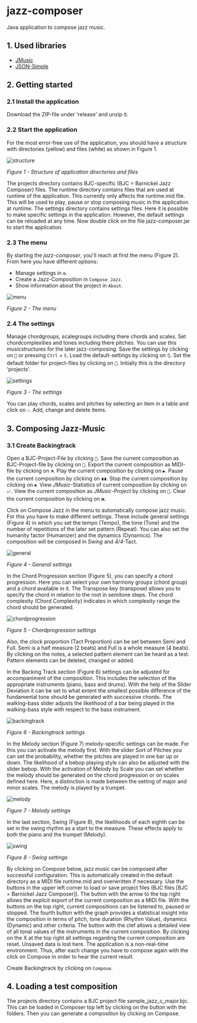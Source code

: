 # jazz-composer
Java application to compose jazz music.

## 1. Used libraries
- [JMusic](http://explodingart.com/jmusic/)
- [JSON-Simple](https://github.com/fangyidong/json-simple)

## 2. Getting started

### 2.1 Install the application

Download the ZIP-file under 'release' and unzip it.

### 2.2 Start the application

For the most error-free use of the application, you should have a structure with directories (yellow) and files (white) as shown in Figure 1.

![structure](src/composer/Documentation/figure_1.PNG "Structure of application directories and files")

*Figure 1 - Structure of application directories and files*

The projects directory contains BJC-specific (BJC = Barnickel Jazz Composer) files. The runtime directory contains files that are used at runtime of the application. This currently only affects the runtime.mid file. This will be used to play, pause or stop composing music in the application at runtime. The settings directory contains settings files. Here it is possible to make specific settings in the application. However, the default settings can be reloaded at any time.
Now double click on the file jazz-composer.jar to start the application.

### 2.3 The menu

By starting the _jazz-composer_, you'll reach at first the menu (Figure 2). From here you have different options:
- Manage settings in `⚙`.
- Create a Jazz-Composition in `Compose Jazz`.
- Show information about the project in `About`.

![menu](src/composer/Documentation/figure_8.png "The menu")

*Figure 2 - The menu*


### 2.4 The settings

Manage chordgroups, scalegroups including there chords and scales. Set chordcomplexities and tones including there pitches. You can use this musicstructures for the later jazz-composing.
Save the settings by clicking on `💾` or pressing `Ctrl` + `S`.
Load the default-settings by clicking on `🔃`.
Set the default folder for project-files by clicking on `📂`. Initially this is the directory 'projects'.

![settings](src/composer/Documentation/figure_2.png  "The settings")

*Figure 3 - The settings*

You can play chords, scales and pitches by selecting an item in a table and click on `🎶`. Add, change and delete items.

## 3. Composing Jazz-Music

### 3.1 Create Backingtrack

Open a BJC-Project-File by clicking `📂`. 
Save the current composition as BJC-Project-file by clicking on `💾`. 
Export the current composition as MIDI-file by clicking on `🡵`. 
Play the current composition by clicking on `▶`.
Pause the current composition by clicking on `∎∎`.
Stop the current composition by clicking on `⏹`.
View *JMusic*-Statistics of current composition by clicking on `📈`.
View the current composition as *JMusic-Project* by clicking on `🎼`.
Clear the current composition by clicking on `❌`.

Click on Compose Jazz in the menu to automatically compose jazz music. For this you have to make different settings. These include general settings (Figure 4) in which you set the tempo (Tempo), the tone (Tone) and the number of repetitions of the later set pattern (Repeat). You can also set the humanity factor (Humanizer) and the dynamics (Dynamics).
The composition will be composed in *Swing* and *4/4*-Tact.

![general](src/composer/Documentation/figure_3.png  "General settings")

*Figure 4 - General settings*

In the Chord Progression section (Figure 5), you can specify a chord progression. Here you can select your own harmony groups (chord group) and a chord available in it. The Transpose key (transpose) allows you to specify the chord in relation to the root in semitone steps. The chord complexity (Chord Complexity) indicates in which complexity range the chord should be generated.

![chordprogression](src/composer/Documentation/figure_4.png  "Chordprogression settings")

*Figure 5 - Chordprogression settings*

Also, the clock proportion (Tact Proportion) can be set between Semi and Full. Semi is a half measure (2 beats) and Full is a whole measure (4 beats). By clicking on the notes, a selected pattern element can be heard as a test. Pattern elements can be deleted, changed or added.

In the Backing Track section (Figure 6) settings can be adjusted for accompaniment of the composition. This includes the selection of the appropriate instruments (piano, bass and drums). With the help of the Slider Deviation it can be set to what extent the smallest possible difference of the fundamental tone should be generated with successive chords. The walking-bass slider adjusts the likelihood of a bar being played in the walking-bass style with respect to the bass instrument.

![backingtrack](src/composer/Documentation/figure_5.png  "Chordprogression settings")

*Figure 6 - Backingtrack settings*

In the Melody section (Figure 7) melody-specific settings can be made. For this you can activate the melody first. With the slider Sort of Pitches you can set the probability, whether the pitches are played in one bar up or down. The likelihood of a bebop playing style can also be adjusted with the slider bebop. With the activation of Melody by Scale you can set whether the melody should be generated on the chord progression or on scales defined here. Here, a distinction is made between the setting of major and minor scales. The melody is played by a trumpet.

![melody](src/composer/Documentation/figure_6.png  "Melody settings")

*Figure 7 - Melody settings*

In the last section, Swing (Figure 8), the likelihoods of each eighth can be set in the swing rhythm as a start to the measure. These effects apply to both the piano and the trumpet (Melody).

![swing](src/composer/Documentation/figure_7.png  "Melody settings")

*Figure 8 - Swing settings*

By clicking on Compose below, jazz music can be composed after successful configuration. This is automatically created in the default directory as a MIDI file runtime.mid and overwritten if necessary. Use the buttons in the upper left corner to load or save project files (BJC files [BJC = Barnickel Jazz Composer]). The button with the arrow to the top right allows the explicit export of the current composition as a MIDI file.
With the buttons on the top right, current compositions can be listened to, paused or stopped. The fourth button with the graph provides a statistical insight into the composition in terms of pitch, tone duration (Rhythm Value), dynamics (Dynamic) and other criteria. The button with the clef allows a detailed view of all tonal values ​​of the instruments in the current composition. By clicking on the X at the top right all settings regarding the current composition are reset. Unsaved data is lost here.
The application is a non-real-time environment. Thus, after each change you have to compose again with the click on Compose in order to hear the current result.

Create Backingtrack by clicking on `Compose`.

## 4. Loading a test composition

The projects directory contains a BJC project file sample_jazz_c_major.bjc. This can be loaded in Composer top left by clicking on the button with the folders. Then you can generate a composition by clicking on Compose.

